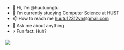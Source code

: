 - 👋 Hi, I’m @huutuongtu
- 🔭 I’m currently studying Computer Science at HUST
- 📫 How to reach me huutu12312vn@gmail.com
- 💬 Ask me about anything
- ⚡ Fun fact: Huh?


![](https://komarev.com/ghpvc/?huutuongtu)
<!---
huutuongtu/huutuongtu is a ✨ special ✨ repository because its `README.md` (this file) appears on your GitHub profile.
You can click the Preview link to take a look at your changes.
--->
